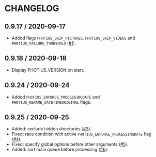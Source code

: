 # CHANGELOG

## 0.9.17 / 2020-09-17

- Added flags `PHOTIUS_SKIP_PICTURES`, `PHOTIUS_SKIP_VIDEOS` and `PHOTIUS_FAILURE_THRESHOLD` ([#1](https://github.com/alecpetrosky/photius-docker/issues/1)).

## 0.9.18 / 2020-09-18

- Display PHOTIUS_VERSION on start.

## 0.9.24 / 2020-09-24

- Added `PHOTIUS_ENFORCE_PROCESSINGDATE` and `PHOTIUS_RENAME_DATETIMEORIGINAL` flags.

## 0.9.25 / 2020-09-25

- Added: exclude hidden directories ([#3](https://github.com/alecpetrosky/photius-docker/issues/3)).
- Fixed: race condition with active `PHOTIUS_ENFORCE_PROCESSINGDATE` flag ([#4](https://github.com/alecpetrosky/photius-docker/issues/4)).
- Fixed: specify global options before other arguments ([#5](https://github.com/alecpetrosky/photius-docker/issues/5)).
- Added: sort main queue before processing ([#6](https://github.com/alecpetrosky/photius-docker/issues/6)).
